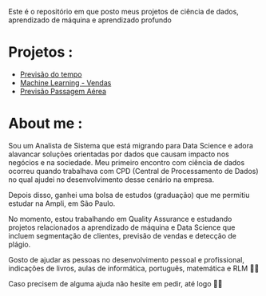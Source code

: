 
Este é o repositório em que posto meus projetos de ciência de dados, aprendizado de máquina e aprendizado profundo
# Projetos :

 - [Previsão do tempo](https://github.com/BrunoFelipeg/Data-Science-Projects/blob/main/Previs%C3%A3o_do_tempo.ipynb)
 - [Machine Learning - Vendas](https://github.com/BrunoFelipeg/Data-Science-Projects/blob/main/Machine_Learning_para_vendas.ipynb)
 - [Previsão Passagem Aérea](https://github.com/BrunoFelipeg/Data-Science-Projects/blob/main/Passagem_A%C3%A9rea.ipynb)
 
 
 # About me :
 
 Sou um Analista de Sistema que está migrando para Data Science e adora alavancar soluções orientadas por dados que causam impacto nos negócios e na sociedade. Meu primeiro encontro com ciência de dados ocorreu quando trabalhava com CPD (Central de Processamento de Dados) no qual ajudei no desenvolvimento desse cenário na empresa.

Depois disso, ganhei uma bolsa de estudos (graduação) que me permitiu estudar na Ampli, em São Paulo. 

No momento, estou trabalhando em Quality Assurance e estudando projetos relacionados a aprendizado de máquina e Data Science que incluem segmentação de clientes, previsão de vendas e detecção de plágio.
 
Gosto de ajudar as pessoas no desenvolvimento pessoal e profissional, indicações de livros, aulas de informática, português, matemática e RLM 👨‍🏫

Caso precisem de alguma ajuda não hesite em pedir, até logo 👨‍💻
